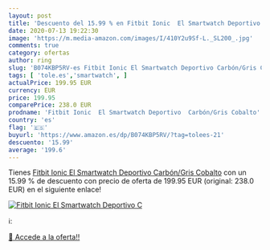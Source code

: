 ```yaml
---
layout: post
title: 'Descuento del 15.99 % en Fitbit Ionic  El Smartwatch Deportivo  C'
date: 2020-07-13 19:22:30
image: 'https://m.media-amazon.com/images/I/410Y2u9Sf-L._SL200_.jpg'
comments: true
category: ofertas
author: ring
slug: 'B074KBP5RV-es Fitbit Ionic El Smartwatch Deportivo Carbón/Gris Cobalto'
tags: [ 'tole.es','smartwatch', ]
actualPrice: 199.95 EUR
currency: EUR
price: 199.95
comparePrice: 238.0 EUR
prodname: 'Fitbit Ionic  El Smartwatch Deportivo  Carbón/Gris Cobalto'
country: 'es'
flag: '🇪🇸'
buyurl: 'https://www.amazon.es/dp/B074KBP5RV/?tag=tolees-21'
descuento: '15.99'
average: '199.6'
---
```


Tienes [Fitbit Ionic  El Smartwatch Deportivo  Carbón/Gris Cobalto](https://www.amazon.es/dp/B074KBP5RV/?tag=tolees-21) con un 15.99 % de descuento con precio de oferta de 199.95 EUR (original: 238.0 EUR) en el siguiente enlace!

[![Fitbit Ionic  El Smartwatch Deportivo  C](https://m.media-amazon.com/images/I/410Y2u9Sf-L._SL200_.jpg)](https://www.amazon.es/dp/B074KBP5RV/?tag=tolees-21)

ℹ️:


[🛒 Accede a la oferta!!](https://www.amazon.es/dp/B074KBP5RV/?tag=tolees-21)
